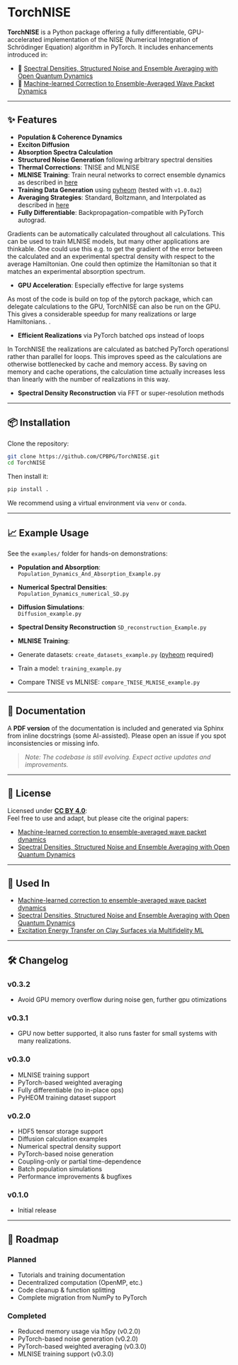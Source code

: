 
#  TorchNISE

**TorchNISE** is a Python package offering a fully differentiable, GPU-accelerated implementation of the NISE (Numerical Integration of Schrödinger Equation) algorithm in PyTorch. It includes enhancements introduced in:

- 📄 [Spectral Densities, Structured Noise and Ensemble Averaging with Open Quantum Dynamics](https://doi.org/10.1063/5.0224807)  
- 🤖 [Machine-learned Correction to Ensemble-Averaged Wave Packet Dynamics](https://doi.org/10.1063/5.0166694)

---

## ✨ Features

-  **Population & Coherence Dynamics**
-  **Exciton Diffusion**
-  **Absorption Spectra Calculation**
-  **Structured Noise Generation** following arbitrary spectral densities
-  **Thermal Corrections**: TNISE and MLNISE
-  **MLNISE Training**: Train neural networks to correct ensemble dynamics as described in [here](https://doi.org/10.1063/5.0166694)
-  **Training Data Generation** using [pyheom](https://github.com/tatsushi-ikeda/pyheom) (tested with `v1.0.0a2`)
-  **Averaging Strategies**: Standard, Boltzmann, and Interpolated as described in [here](https://doi.org/10.1063/5.0224807) 
-  **Fully Differentiable**: Backpropagation-compatible with PyTorch autograd.

Gradients can be automatically calculated throughout all calculations. This can be used to train MLNISE models, but many other applications are thinkable. One could use this e.g. to get the gradient of the error between the calculated and an experimental spectral density with respect to the average Hamiltonian. One could then optimize the Hamiltonian so that it matches an experimental absorption spectrum.
-  **GPU Acceleration**: Especially effective for large systems

As most of the code is build on top of the pytorch package, which can delegate calculations to the GPU, TorchNISE can also be run on the GPU. This gives a considerable speedup for many realizations or large Hamiltonians.
. 
-  **Efficient Realizations** via PyTorch batched ops instead of loops

In TorchNISE the realizations are calculated as batched PyTorch operationsl rather than parallel for loops. This improves speed as the calculations are otherwise bottlenecked by cache and memory access. By saving on memory and cache operations, the calculation time actually increases less than linearly with the number of realizations in this way.
-  **Spectral Density Reconstruction** via FFT or super-resolution methods

---

## 📦 Installation

Clone the repository:

```bash
git clone https://github.com/CPBPG/TorchNISE.git
cd TorchNISE
```

Then install it:

```bash
pip install .
```

We recommend using a virtual environment via `venv` or `conda`.

---

## 📈 Example Usage

See the `examples/` folder for hands-on demonstrations:

-  **Population and Absorption**:  
  `Population_Dynamics_And_Absorption_Example.py`

-  **Numerical Spectral Densities**:  
  `Population_Dynamics_numerical_SD.py`

-  **Diffusion Simulations**:  
  `Diffusion_example.py`

- **Spectral Density Reconstruction**
  `SD_reconstruction_Example.py`

-  **MLNISE Training**:  
  - Generate datasets: `create_datasets_example.py`  ([pyheom](https://github.com/tatsushi-ikeda/pyheom) required)
  - Train a model: `training_example.py`  
  - Compare TNISE vs MLNISE: `compare_TNISE_MLNISE_example.py`

---

## 📄 Documentation

A **PDF version** of the documentation is included and generated via Sphinx from inline docstrings (some AI-assisted). Please open an issue if you spot inconsistencies or missing info.

> _Note: The codebase is still evolving. Expect active updates and improvements._

---

## 📜 License

Licensed under [**CC BY 4.0**](https://creativecommons.org/licenses/by/4.0/):  
Feel free to use and adapt, but please cite the original papers:

- [Machine-learned correction to ensemble-averaged wave packet dynamics](https://doi.org/10.1063/5.0166694)
- [Spectral Densities, Structured Noise and Ensemble Averaging with Open Quantum Dynamics](https://doi.org/10.1063/5.0224807)

---

## 📄 Used In

- [Machine-learned correction to ensemble-averaged wave packet dynamics](https://doi.org/10.1063/5.0166694)
- [Spectral Densities, Structured Noise and Ensemble Averaging with Open Quantum Dynamics](https://doi.org/10.1063/5.0224807)
- [Excitation Energy Transfer on Clay Surfaces via Multifidelity ML](https://arxiv.org/abs/2410.20551)

---

## 🛠️ Changelog
### v0.3.2
- Avoid GPU memory overflow during noise gen, further gpu otimizations
### v0.3.1
- GPU now better supported, it also runs faster for small systems with many realizations.
### v0.3.0
- MLNISE training support
- PyTorch-based weighted averaging
- Fully differentiable (no in-place ops)
- PyHEOM training dataset support

### v0.2.0
- HDF5 tensor storage support
- Diffusion calculation examples
- Numerical spectral density support
- PyTorch-based noise generation
- Coupling-only or partial time-dependence
- Batch population simulations
- Performance improvements & bugfixes

### v0.1.0
- Initial release

---

## 🧭 Roadmap

### Planned
-  Tutorials and training documentation
-  Decentralized computation (OpenMP, etc.)
-  Code cleanup & function splitting
-  Complete migration from NumPy to PyTorch

### Completed
- Reduced memory usage via h5py (v0.2.0)
- PyTorch-based noise generation (v0.2.0)
- PyTorch-based weighted averaging (v0.3.0)
- MLNISE training support (v0.3.0)





